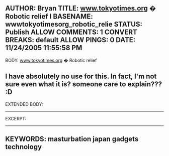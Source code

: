 AUTHOR: Bryan
TITLE: www.tokyotimes.org � Robotic relief I
BASENAME: wwwtokyotimesorg_robotic_relie
STATUS: Publish
ALLOW COMMENTS: 1
CONVERT BREAKS: __default__
ALLOW PINGS: 0
DATE: 11/24/2005 11:55:58 PM
-----
BODY:
<a title="www.tokyotimes.org � Robotic relief" href="http://www.wordpress.tokyotimes.org/?p=702">www.tokyotimes.org � Robotic relief</a>

I have absolutely no use for this. In fact, I'm not sure even what it is? someone care to explain??? :D
-----
EXTENDED BODY:

-----
EXCERPT:

-----
KEYWORDS:
masturbation japan gadgets technology
-----


